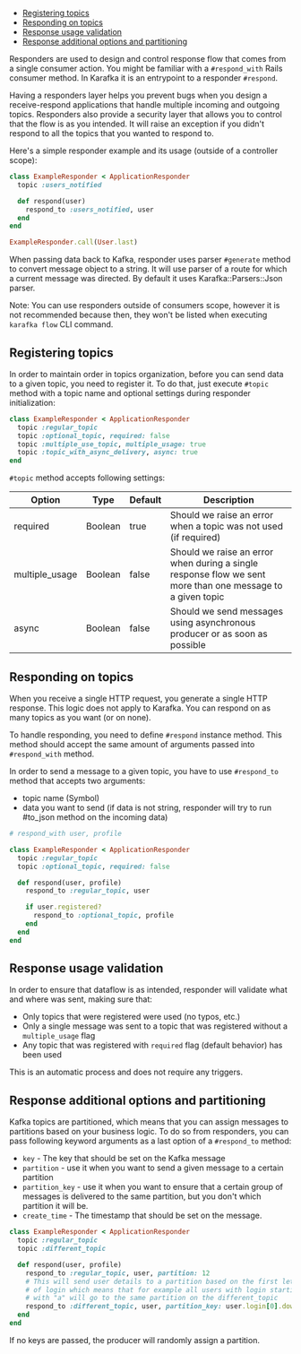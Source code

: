 - [Registering topics](#registering-topics)
- [Responding on topics](#responding-on-topics)
- [Response usage validation](#response-usage-validation)
- [Response additional options and partitioning](#response-additional-options-and-partitioning)

Responders are used to design and control response flow that comes from a single consumer action. You might be familiar with a ```#respond_with``` Rails consumer method. In Karafka it is an entrypoint to a responder ```#respond```.

Having a responders layer helps you prevent bugs when you design a receive-respond applications that handle multiple incoming and outgoing topics. Responders also provide a security layer that allows you to control that the flow is as you intended. It will raise an exception if you didn't respond to all the topics that you wanted to respond to.

Here's a simple responder example and its usage (outside of a controller scope):

```ruby
class ExampleResponder < ApplicationResponder
  topic :users_notified

  def respond(user)
    respond_to :users_notified, user
  end
end

ExampleResponder.call(User.last)
```

When passing data back to Kafka, responder uses parser ```#generate``` method to convert message object to a string. It will use parser of a route for which a current message was directed. By default it uses Karafka::Parsers::Json parser.

Note: You can use responders outside of consumers scope, however it is not recommended because then, they won't be listed when executing ```karafka flow``` CLI command.

## Registering topics

In order to maintain order in topics organization, before you can send data to a given topic, you need to register it. To do that, just execute ```#topic``` method with a topic name and optional settings during responder initialization:

```ruby
class ExampleResponder < ApplicationResponder
  topic :regular_topic
  topic :optional_topic, required: false
  topic :multiple_use_topic, multiple_usage: true
  topic :topic_with_async_delivery, async: true
end
```

```#topic``` method accepts following settings:

| Option         | Type    | Default | Description                                                                                                |
|----------------|---------|---------|------------------------------------------------------------------------------------------------------------|
| required       | Boolean | true    | Should we raise an error when a topic was not used (if required)                                           |
| multiple_usage | Boolean | false   | Should we raise an error when during a single response flow we sent more than one message to a given topic |
| async          | Boolean | false   | Should we send messages using asynchronous producer or as soon as possible                                 |

## Responding on topics

When you receive a single HTTP request, you generate a single HTTP response. This logic does not apply to Karafka. You can respond on as many topics as you want (or on none).

To handle responding, you need to define ```#respond``` instance method. This method should accept the same amount of arguments passed into ```#respond_with``` method.

In order to send a message to a given topic, you have to use ```#respond_to``` method that accepts two arguments:

  - topic name (Symbol)
  - data you want to send (if data is not string, responder will try to run #to_json method on the incoming data)

```ruby
# respond_with user, profile

class ExampleResponder < ApplicationResponder
  topic :regular_topic
  topic :optional_topic, required: false

  def respond(user, profile)
    respond_to :regular_topic, user

    if user.registered?
      respond_to :optional_topic, profile
    end
  end
end
```

## Response usage validation

In order to ensure that dataflow is as intended, responder will validate what and where was sent, making sure that:

  - Only topics that were registered were used (no typos, etc.)
  - Only a single message was sent to a topic that was registered without a ```multiple_usage``` flag
  - Any topic that was registered with ```required``` flag (default behavior) has been used

This is an automatic process and does not require any triggers.

## Response additional options and partitioning

Kafka topics are partitioned, which means that  you can assign messages to partitions based on your business logic. To do so from responders, you can pass following keyword arguments as a last option of a ```#respond_to``` method:

* ```key``` - The key that should be set on the Kafka message
* ```partition``` - use it when you want to send a given message to a certain partition
* ```partition_key``` - use it when you want to ensure that a certain group of messages is delivered to the same partition, but you don't which partition it will be.
* ```create_time``` - The timestamp that should be set on the message.

```ruby
class ExampleResponder < ApplicationResponder
  topic :regular_topic
  topic :different_topic

  def respond(user, profile)
    respond_to :regular_topic, user, partition: 12
    # This will send user details to a partition based on the first letter
    # of login which means that for example all users with login starting
    # with "a" will go to the same partition on the different_topic
    respond_to :different_topic, user, partition_key: user.login[0].downcase
  end
end
```

If no keys are passed, the producer will randomly assign a partition.